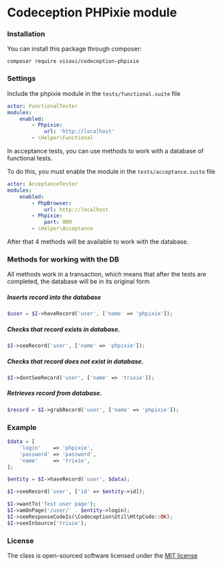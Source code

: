 # Codeception PHPixie module

### Installation
You can install this package through composer:

```
composer require visavi/codeception-phpixie
```

### Settings

Include the phpixie module in the `tests/functional.suite` file
```yaml
actor: FunctionalTester
modules:
    enabled:
        - Phpixie:
            url: 'http://localhost'
        - \Helper\Functional
```

In acceptance tests, you can use methods to work with a database of functional tests.

To do this, you must enable the module in the `tests/acceptance.suite` file
```yaml
actor: AcceptanceTester
modules:
    enabled:
        - PhpBrowser:
            url: http://localhost
        - Phpixie:
            part: ORM
        - \Helper\Acceptance
```

After that 4 methods will be available to work with the database.

### Methods for working with the DB

All methods work in a transaction, which means that after the tests are completed, the database will be in its original form

##### Inserts record into the database

```php
$user = $I->haveRecord('user', ['name' => 'phpixie']);
```
##### Checks that record exists in database.

```php
$I->seeRecord('user', ['name' => 'phpixie']);
```

##### Checks that record does not exist in database.

```php
$I->dontSeeRecord('user', ['name' => 'trixie']);
```

##### Retrieves record from database.

```php
$record = $I->grabRecord('user', ['name' => 'phpixie']);
```

### Example

```php
$data = [
    'login'    => 'phpixie',
    'password' => 'password',
    'name'     => 'trixie',
];

$entity = $I->haveRecord('user', $data);

$I->seeRecord('user', ['id' => $entity->id]);

$I->wantTo('Test user page');
$I->amOnPage('/user/' . $entity->login);
$I->seeResponseCodeIs(\Codeception\Util\HttpCode::OK);
$I->seeInSource('trixie');
```

### License

The class is open-sourced software licensed under the [MIT license](http://opensource.org/licenses/MIT)
